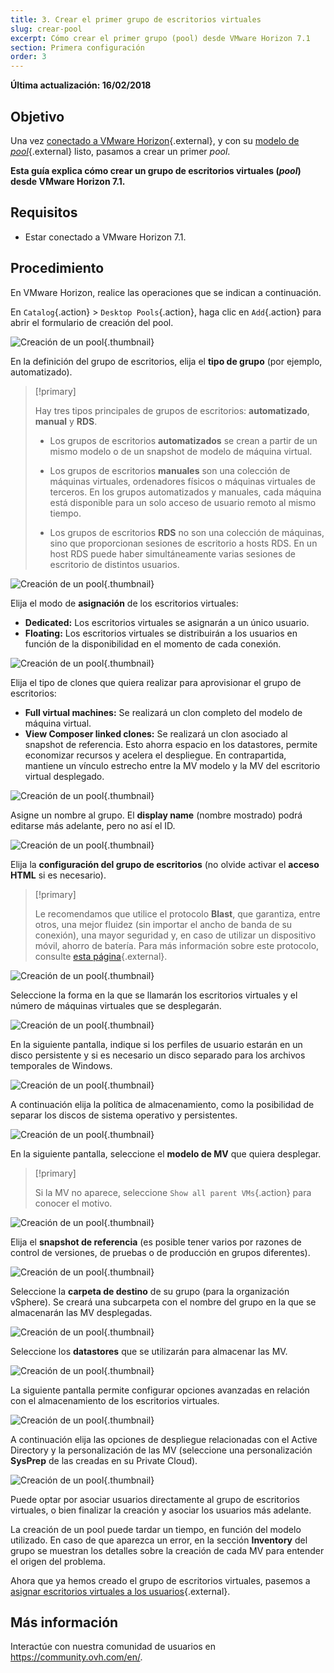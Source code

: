 ```yaml
---
title: 3. Crear el primer grupo de escritorios virtuales
slug: crear-pool
excerpt: Cómo crear el primer grupo (pool) desde VMware Horizon 7.1
section: Primera configuración
order: 3
---
```


**Última actualización: 16/02/2018**

## Objetivo

Una vez [conectado a VMware Horizon](https://docs.ovh.com/es/cloud-desktop-infrastructure/plataforma-horizon-7/){.external}, y con su [modelo de *pool*](https://docs.ovh.com/es/cloud-desktop-infrastructure/crear-modelo-pool/){.external} listo, pasamos a crear un primer *pool*.

**Esta guía explica cómo crear un grupo de escritorios virtuales (*pool*) desde VMware Horizon 7.1.**



## Requisitos

- Estar conectado a VMware Horizon 7.1.


## Procedimiento

En VMware Horizon, realice las operaciones que se indican a continuación.

En `Catalog`{.action} > `Desktop Pools`{.action}, haga clic en `Add`{.action} para abrir el formulario de creación del pool.

![Creación de un pool](images/1200.png){.thumbnail}

En la definición del grupo de escritorios, elija el **tipo de grupo** (por ejemplo, automatizado).


> [!primary]
>
> Hay tres tipos principales de grupos de escritorios: **automatizado**, **manual** y **RDS**.
> 
> - Los grupos de escritorios **automatizados** se crean a partir de un mismo modelo o de un snapshot de modelo de máquina virtual.
> 
> - Los grupos de escritorios **manuales** son una colección de máquinas virtuales, ordenadores físicos o máquinas virtuales de terceros. En los grupos automatizados y manuales, cada máquina está disponible para un solo acceso de usuario remoto al mismo tiempo.
>
> - Los grupos de escritorios **RDS** no son una colección de máquinas, sino que proporcionan sesiones de escritorio a hosts RDS. En un host RDS puede haber simultáneamente varias sesiones de escritorio de distintos usuarios.
> 


![Creación de un pool](images/1201.png){.thumbnail}

Elija el modo de **asignación** de los escritorios virtuales:

- **Dedicated:** Los escritorios virtuales se asignarán a un único usuario.
- **Floating:** Los escritorios virtuales se distribuirán a los usuarios en función de la disponibilidad en el momento de cada conexión.

![Creación de un pool](images/1202.png){.thumbnail}

Elija el tipo de clones que quiera realizar para aprovisionar el grupo de escritorios:

- **Full virtual machines:** Se realizará un clon completo del modelo de máquina virtual.
- **View Composer linked clones:** Se realizará un clon asociado al snapshot de referencia. Esto ahorra espacio en los datastores, permite economizar recursos y acelera el despliegue. En contrapartida, mantiene un vínculo estrecho entre la MV modelo y la MV del escritorio virtual desplegado.

![Creación de un pool](images/1203.png){.thumbnail}

Asigne un nombre al grupo. El **display name** (nombre mostrado) podrá editarse más adelante, pero no así el ID.

![Creación de un pool](images/1204.png){.thumbnail}

Elija la **configuración del grupo de escritorios** (no olvide activar el **acceso HTML** si es necesario).


> [!primary]
>
> Le recomendamos que utilice el protocolo **Blast**, que garantiza, entre otros, una mejor fluidez (sin importar el ancho de banda de su conexión), una mayor seguridad y, en caso de utilizar un dispositivo móvil, ahorro de batería. Para más información sobre este protocolo, consulte [esta página](https://docs.vmware.com/fr/VMware-Horizon-7/7.2/com.vmware.horizon-view.installation.doc/GUID-F64BAD49-78A0-44FE-97EA-76A56FD022D6.html){.external}.
> 

![Creación de un pool](images/1205.png){.thumbnail}

Seleccione la forma en la que se llamarán los escritorios virtuales y el número de máquinas virtuales que se desplegarán.

![Creación de un pool](images/1206.png){.thumbnail}

En la siguiente pantalla, indique si los perfiles de usuario estarán en un disco persistente y si es necesario un disco separado para los archivos temporales de Windows.

![Creación de un pool](images/1207.png){.thumbnail}

A continuación elija la política de almacenamiento, como la posibilidad de separar los discos de sistema operativo y persistentes.

![Creación de un pool](images/1208.png){.thumbnail}

En la siguiente pantalla, seleccione el **modelo de MV** que quiera desplegar.

> [!primary]
>
> Si la MV no aparece, seleccione `Show all parent VMs`{.action} para conocer el motivo.
> 

![Creación de un pool](images/1209.png){.thumbnail}

Elija el **snapshot de referencia** (es posible tener varios por razones de control de versiones, de pruebas o de producción en grupos diferentes).

![Creación de un pool](images/1210.png){.thumbnail}

Seleccione la **carpeta de destino** de su grupo (para la organización vSphere). Se creará una subcarpeta con el nombre del grupo en la que se almacenarán las MV desplegadas.

![Creación de un pool](images/1211.png){.thumbnail}

Seleccione los **datastores** que se utilizarán para almacenar las MV.

![Creación de un pool](images/1212.png){.thumbnail}

La siguiente pantalla permite configurar opciones avanzadas en relación con el almacenamiento de los escritorios virtuales.

![Creación de un pool](images/1213.png){.thumbnail}

A continuación elija las opciones de despliegue relacionadas con el Active Directory y la personalización de las MV (seleccione una personalización **SysPrep** de las creadas en su Private Cloud).

![Creación de un pool](images/1214.png){.thumbnail}

Puede optar por asociar usuarios directamente al grupo de escritorios virtuales, o bien finalizar la creación y asociar los usuarios más adelante.

La creación de un pool puede tardar un tiempo, en función del modelo utilizado. En caso de que aparezca un error, en la sección **Inventory** del grupo se muestran los detalles sobre la creación de cada MV para entender el origen del problema.

Ahora que ya hemos creado el grupo de escritorios virtuales, pasemos a [asignar escritorios virtuales a los usuarios](https://docs.ovh.com/es/cloud-desktop-infrastructure/asignar-escritorios-virtuales/){.external}.


## Más información

Interactúe con nuestra comunidad de usuarios en <https://community.ovh.com/en/>.

